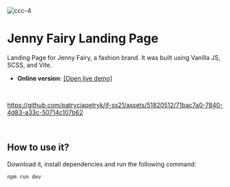 
![ccc-4](https://github.com/patrycjapetryk/jf-ss21/assets/51820512/0bce99d1-8d42-4450-a4bf-36376d064137)

# Jenny Fairy Landing Page

Landing Page for Jenny Fairy, a fashion brand. It was built using Vanilla JS, SCSS, and Vite.

- **Online version**: [[Open live demo]](https://jf-ss21.netlify.app)

&nbsp;

https://github.com/patrycjapetryk/jf-ss21/assets/51820512/71bac7a0-7840-4d83-a33c-50714c107b62

&nbsp;

## How to use it?

Download it, install dependencies and run the following command:

```sh
npm run dev
```
